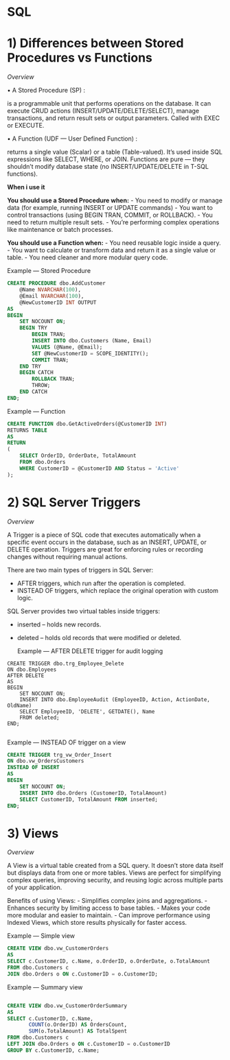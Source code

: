 # SQL
# 1) Differences between Stored Procedures vs Functions

*Overview*

•	A Stored Procedure (SP) :

is a programmable unit that performs operations on the database. It can execute CRUD actions (INSERT/UPDATE/DELETE/SELECT), manage transactions, and return result sets or output parameters. Called with EXEC or EXECUTE.

•	A Function (UDF — User Defined Function) :

  returns a single value (Scalar) or a table (Table-valued). It’s used inside SQL expressions like SELECT, WHERE, or JOIN. Functions are pure — they shouldn’t modify database state (no INSERT/UPDATE/DELETE in T-SQL functions).

**When i use it**

**You should use a Stored Procedure when:**
	- You need to modify or manage data (for example, running INSERT or UPDATE commands)
    - You want to control transactions (using BEGIN TRAN, COMMIT, or ROLLBACK).
	- You need to return multiple result sets.
	- You’re performing complex operations like maintenance or batch processes.

**You should use a Function when:**
	- You need reusable logic inside a query.
	- You want to calculate or transform data and return it as a single value or table.
	- You need cleaner and more modular query code.
  
Example — Stored Procedure



```sql
CREATE PROCEDURE dbo.AddCustomer
    @Name NVARCHAR(100),
    @Email NVARCHAR(100),
    @NewCustomerID INT OUTPUT
AS
BEGIN
    SET NOCOUNT ON;
    BEGIN TRY
        BEGIN TRAN;
        INSERT INTO dbo.Customers (Name, Email)
        VALUES (@Name, @Email);
        SET @NewCustomerID = SCOPE_IDENTITY();
        COMMIT TRAN;
    END TRY
    BEGIN CATCH
        ROLLBACK TRAN;
        THROW;
    END CATCH
END;


```
Example — Function


```sql
CREATE FUNCTION dbo.GetActiveOrders(@CustomerID INT)
RETURNS TABLE
AS
RETURN
(
    SELECT OrderID, OrderDate, TotalAmount
    FROM dbo.Orders
    WHERE CustomerID = @CustomerID AND Status = 'Active'
);


```
# 2) SQL Server Triggers

*Overview*

A Trigger is a piece of SQL code that executes automatically when a specific event occurs in the database, such as an INSERT, UPDATE, or DELETE operation. Triggers are great for enforcing rules or recording changes without requiring manual actions.

There are two main types of triggers in SQL Server:
- AFTER triggers, which run after the operation is completed.
- INSTEAD OF triggers, which replace the original operation with custom logic.

SQL Server provides two virtual tables inside triggers:
- inserted – holds new records.
- deleted – holds old records that were modified or deleted.


  Example — AFTER DELETE trigger for audit logging


```
CREATE TRIGGER dbo.trg_Employee_Delete
ON dbo.Employees
AFTER DELETE
AS
BEGIN
    SET NOCOUNT ON;
    INSERT INTO dbo.EmployeeAudit (EmployeeID, Action, ActionDate, OldName)
    SELECT EmployeeID, 'DELETE', GETDATE(), Name
    FROM deleted;
END;


```
Example — INSTEAD OF trigger on a view


```sql
CREATE TRIGGER trg_vw_Order_Insert
ON dbo.vw_OrdersCustomers
INSTEAD OF INSERT
AS
BEGIN
    SET NOCOUNT ON;
    INSERT INTO dbo.Orders (CustomerID, TotalAmount)
    SELECT CustomerID, TotalAmount FROM inserted;
END;
```
# 3) Views

*Overview*

A View is a virtual table created from a SQL query. It doesn’t store data itself but displays data from one or more tables. Views are perfect for simplifying complex queries, improving security, and reusing logic across multiple parts of your application.

Benefits of using Views:
	- Simplifies complex joins and aggregations.
	-	Enhances security by limiting access to base tables.
	-	Makes your code more modular and easier to maintain.
	-	Can improve performance using Indexed Views, which store results physically for faster access.

Example — Simple view


```sql
CREATE VIEW dbo.vw_CustomerOrders
AS
SELECT c.CustomerID, c.Name, o.OrderID, o.OrderDate, o.TotalAmount
FROM dbo.Customers c
JOIN dbo.Orders o ON c.CustomerID = o.CustomerID;

```

Example — Summary view


```sql

CREATE VIEW dbo.vw_CustomerOrderSummary
AS
SELECT c.CustomerID, c.Name,
       COUNT(o.OrderID) AS OrdersCount,
       SUM(o.TotalAmount) AS TotalSpent
FROM dbo.Customers c
LEFT JOIN dbo.Orders o ON c.CustomerID = o.CustomerID
GROUP BY c.CustomerID, c.Name;
```



  

  

